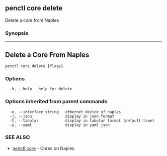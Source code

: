 ## penctl core delete

Delete a core from Naples

### Synopsis



---------------------------
 Delete a Core From Naples 
---------------------------


```
penctl core delete [flags]
```

### Options

```
  -h, --help   help for delete
```

### Options inherited from parent commands

```
  -e, --interface string   ethernet device of naples
  -j, --json               display in json format
  -t, --tabular            display in tabular format (default true)
  -y, --yaml               display in yaml json
```

### SEE ALSO
* [penctl core](penctl_core.md)	 - Cores on Naples

